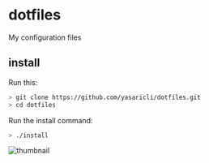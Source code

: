 # dotfiles
My configuration files

## install

Run this:

```sh
> git clone https://github.com/yasaricli/dotfiles.git
> cd dotfiles
```

Run the install command:

```bash
> ./install
```

![thumbnail]

[thumbnail]: http://i.imgur.com/EgBRDP0.png
